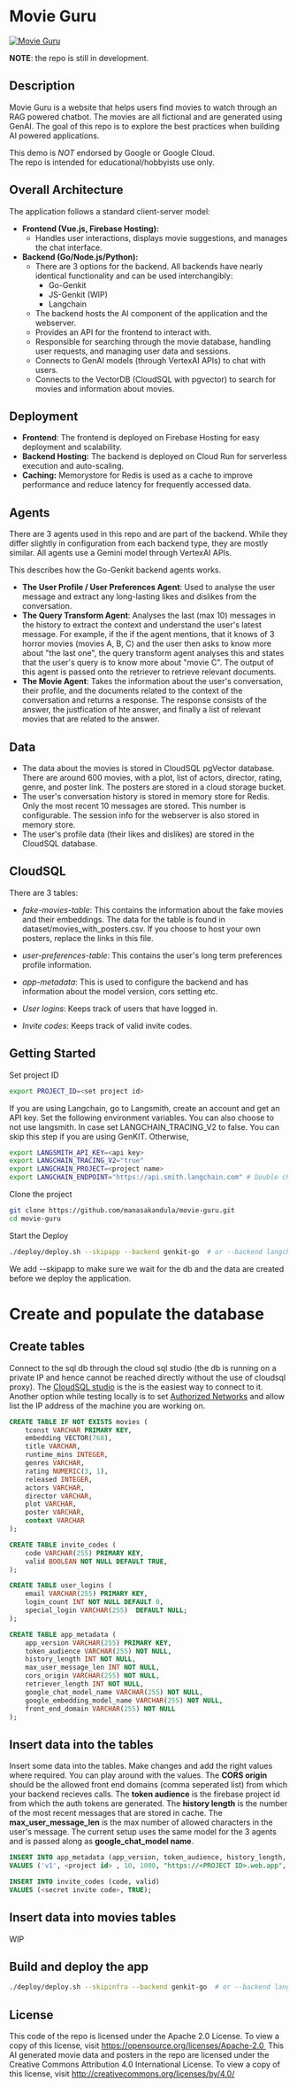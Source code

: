 # Movie Guru


[![Movie Guru](https://i9.ytimg.com/vi_webp/l_KhN3RJ8qA/mq2.webp?sqp=CMjgxbYG-oaymwEmCMACELQB8quKqQMa8AEB-AH-CYAC0AWKAgwIABABGDIgXyhlMA8=&rs=AOn4CLDEDWAsu5apTpSQ2rGtbD3er0gkwQ)](https://www.youtube.com/watch?v=l_KhN3RJ8qA)

**NOTE**: the repo is still in development.

## Description

Movie Guru is a website that helps users find movies to watch through an RAG powered chatbot. The movies are all fictional and are generated using GenAI. 
The goal of this repo is to explore the best practices when building AI powered applications.

This demo is *NOT* endorsed by Google or Google Cloud.  
The repo is intended for educational/hobbyists use only.


## Overall Architecture

The application follows a standard client-server model:

* **Frontend (Vue.js, Firebase Hosting):**
    * Handles user interactions, displays movie suggestions, and manages the chat interface.
* **Backend (Go/Node.js/Python):**
    * There are 3 options for the backend. All backends have nearly identical functionality and can be used interchangibly:
        * Go-Genkit 
        * JS-Genkit (WIP)
        * Langchain
    * The backend hosts the AI component of the application and the webserver.
    * Provides an API for the frontend to interact with.
    * Responsible for searching through the movie database, handling user requests, and managing user data and sessions.
    * Connects to GenAI models (through VertexAI APIs) to chat with users.
    * Connects to the VectorDB (CloudSQL with pgvector) to search for movies and information about movies.

## Deployment
* **Frontend**: The frontend is deployed on Firebase Hosting for easy deployment and scalability.
* **Backend Hosting:** The backend is deployed on Cloud Run for serverless execution and auto-scaling.
* **Caching:** Memorystore for Redis is used as a cache to improve performance and reduce latency for frequently accessed data.

## Agents
There are 3 agents used in this repo and are part of the backend. While they differ slightly in configuration from each backend type, they are mostly similar. All agents use a Gemini model through VertexAI APIs. 

This describes how the Go-Genkit backend agents works.
* **The User Profile / User Preferences Agent**: Used to analyse the user message and extract any long-lasting likes and dislikes from the conversation. 
* **The Query Transform Agent**: Analyses the last (max 10) messages in the history to extract the context and understand the user's latest message. For example, if the if the agent mentions, that it knows of 3 horror movies (movies A, B, C) and the user then asks to know more about "the last one", the query transform agent analyses this and states that the user's query is to know more about "movie C". The output of this agent is passed onto the retriever to retrieve relevant documents.
* **The Movie Agent**: Takes the information about the user's conversation, their profile, and the documents related to the context of the conversation and returns a response. The response consists of the answer, the justfication of hte answer, and finally a list of relevant movies that are related to the answer.


## Data
* The data about the movies is stored in CloudSQL pgVector database. There are around 600 movies, with a plot, list of actors, director, rating, genre, and poster link. The posters are stored in a cloud storage bucket.
* The user's conversation history is stored in memory store for Redis. Only the most recent 10 messages are stored. This number is configurable. The session info for the webserver is also stored in memory store.
* The user's profile data (their likes and dislikes) are stored in the CloudSQL database.

## CloudSQL
There are 3 tables:
* *fake-movies-table*: This contains the information about the fake movies and their embeddings. The data for the table is found in dataset/movies_with_posters.csv. If you choose to host your own posters, replace the links in this file.

* *user-preferences-table*: This contains the user's long term preferences profile information. 
* *app-metadata*: This is used to configure the backend and has information about the model version, cors setting etc.
* *User logins*: Keeps track of users that have logged in.
* *Invite codes*: Keeps track of valid invite codes.

## Getting Started
Set project ID
```sh
export PROJECT_ID=<set project id>
```
If you are using Langchain, go to Langsmith, create an account and get an API key. Set the following environment variables. You can also choose to not use langsmith. 
In case set LANGCHAIN_TRACING_V2 to false.
You can skip this step if you are using GenKIT.
Otherwise,

```sh
export LANGSMITH_API_KEY=<api key>
export LANGCHAIN_TRACING_V2="true"
export LANGCHAIN_PROJECT=<project name>
export LANGCHAIN_ENDPOINT="https://api.smith.langchain.com" # Double check with your project.
```

Clone the project

```sh
git clone https://github.com/manasakandula/movie-guru.git
cd movie-guru
```

Start the Deploy
```sh
./deploy/deploy.sh --skipapp --backend genkit-go  # or --backend langchain or --backend genkit-js (WIP)
```
We add --skipapp to make sure we wait for the db and the data are created before we deploy the application. 

# Create and populate the database

## Create tables
Connect to the sql db through the cloud sql studio (the db is running on a private IP and hence cannot be reached directly without the use of cloudsql proxy). The [CloudSQL studio](https://cloud.google.com/sql/docs/mysql/manage-data-using-studio) is the is the easiest way to connect to it. Another option while testing locally is to set [Authorized Networks](https://cloud.google.com/sql/docs/mysql/authorize-networks) and allow list the IP address of the machine you are working on.


```SQL
CREATE TABLE IF NOT EXISTS movies (
    tconst VARCHAR PRIMARY KEY,
    embedding VECTOR(768),
    title VARCHAR,
    runtime_mins INTEGER,
    genres VARCHAR,
    rating NUMERIC(3, 1),
    released INTEGER,
    actors VARCHAR,
    director VARCHAR,
    plot VARCHAR,
    poster VARCHAR,
    context VARCHAR
);

CREATE TABLE invite_codes (
    code VARCHAR(255) PRIMARY KEY,   
    valid BOOLEAN NOT NULL DEFAULT TRUE, 
);

CREATE TABLE user_logins (
    email VARCHAR(255) PRIMARY KEY,
    login_count INT NOT NULL DEFAULT 0,
    special_login VARCHAR(255)  DEFAULT NULL; 
);

CREATE TABLE app_metadata (
    app_version VARCHAR(255) PRIMARY KEY,
    token_audience VARCHAR(255) NOT NULL,
    history_length INT NOT NULL,
    max_user_message_len INT NOT NULL,
    cors_origin VARCHAR(255) NOT NULL, 
    retriever_length INT NOT NULL,
    google_chat_model_name VARCHAR(255) NOT NULL,
    google_embedding_model_name VARCHAR(255) NOT NULL,
    front_end_domain VARCHAR(255) NOT NULL
);

```
## Insert data into the tables

Insert some data into the tables. Make changes and add the right values where required. You can play around with the values. 
The **CORS origin** should be the allowed front end domains (comma seperated list) from which your backend recieves calls. 
The **token audience** is the firebase project id from which the auth tokens are generated. 
The **history length** is the number of the most recent messages that are stored in cache.
The **max_user_message_len** is the max number of allowed characters in the user's message.
The current setup uses the same model for the 3 agents and is passed along as **google_chat_model name**.

```SQL
INSERT INTO app_metadata (app_version, token_audience, history_length, max_user_message_len, cors_origin, retriever_length, google_chat_model_name, google_embedding_model_name, front_end_domain)
VALUES ('v1', <project id> , 10, 1000, "https://<PROJECT ID>.web.app", 10, 'gemini-1.5-flash-001', 'text-embedding-004', "https://<project id>.web.app/");

INSERT INTO invite_codes (code, valid)
VALUES (<secret invite code>, TRUE);
```

## Insert data into movies tables

WIP

## Build and deploy the app

```sh
./deploy/deploy.sh --skipinfra --backend genkit-go  # or --backend langchain or --backend genkit-js (WIP)
```

## License

This code of the repo is licensed under the Apache 2.0 License. To view a copy of this license, visit https://opensource.org/licenses/Apache-2.0 
This AI generated movie data and posters in the repo are licensed under the Creative Commons Attribution 4.0 International License. To view a copy of this license, visit http://creativecommons.org/licenses/by/4.0/   

